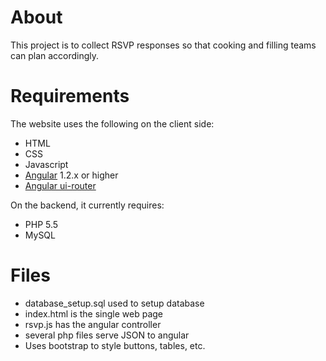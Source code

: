 # About

  This project is to collect RSVP responses so that cooking and filling teams
  can plan accordingly.

# Requirements

  The website uses the following on the client side:

  * HTML
  * CSS
  * Javascript
  * [Angular](https://angularjs.org/) 1.2.x or higher
  * [Angular ui-router](https://github.com/angular-ui/ui-router/wiki)

On the backend, it currently requires:

  * PHP 5.5
  * MySQL

# Files

  * database_setup.sql used to setup database
  * index.html is the single web page
  * rsvp.js has the angular controller
  * several php files serve JSON to angular
  * Uses bootstrap to style buttons, tables, etc.

